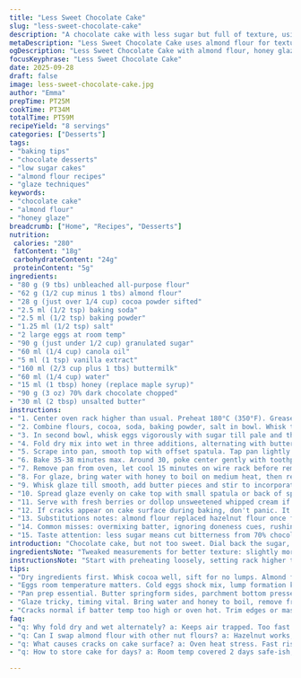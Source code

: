 ```yaml
---
title: "Less Sweet Chocolate Cake"
slug: "less-sweet-chocolate-cake"
description: "A chocolate cake with less sugar but full of texture, using almond flour for lift and richness. Baking powder and soda combined give just enough rise without bitterness. The frosting swaps maple syrup for honey, offering a floral tone while balancing bitterness of 70% dark chocolate. The cake is moist, tender, nutty. Cooking times fluctuate slightly depending on your oven’s temperament. Egg temperature matters for emulsification, and alternating dry and wet mix keeps batter light. Watch cracks on surface, smell that warm chocolate – signs it’s nearly done. Finished cake glistens under satin glaze that thickens but doesn’t harden, melts on tongue. A tweak on classic approaches, fewer sugar surprises, more chocolate notes."
metaDescription: "Less Sweet Chocolate Cake uses almond flour for texture, balanced bitterness from 70% dark chocolate, swapped honey glaze offers floral tone. Moist, tender, rich."
ogDescription: "Less Sweet Chocolate Cake with almond flour, honey glaze swaps maple syrup for floral touch. Watch cracks, smell chocolate – signals of near doneness."
focusKeyphrase: "Less Sweet Chocolate Cake"
date: 2025-09-28
draft: false
image: less-sweet-chocolate-cake.jpg
author: "Emma"
prepTime: PT25M
cookTime: PT34M
totalTime: PT59M
recipeYield: "8 servings"
categories: ["Desserts"]
tags:
- "baking tips"
- "chocolate desserts"
- "low sugar cakes"
- "almond flour recipes"
- "glaze techniques"
keywords:
- "chocolate cake"
- "almond flour"
- "honey glaze"
breadcrumb: ["Home", "Recipes", "Desserts"]
nutrition: 
 calories: "280"
 fatContent: "18g"
 carbohydrateContent: "24g"
 proteinContent: "5g"
ingredients:
- "80 g (9 tbs) unbleached all-purpose flour"
- "62 g (1/2 cup minus 1 tbs) almond flour"
- "28 g (just over 1/4 cup) cocoa powder sifted"
- "2.5 ml (1/2 tsp) baking soda"
- "2.5 ml (1/2 tsp) baking powder"
- "1.25 ml (1/2 tsp) salt"
- "2 large eggs at room temp"
- "90 g (just under 1/2 cup) granulated sugar"
- "60 ml (1/4 cup) canola oil"
- "5 ml (1 tsp) vanilla extract"
- "160 ml (2/3 cup plus 1 tbs) buttermilk"
- "60 ml (1/4 cup) water"
- "15 ml (1 tbsp) honey (replace maple syrup)"
- "90 g (3 oz) 70% dark chocolate chopped"
- "30 ml (2 tbsp) unsalted butter"
instructions:
- "1. Center oven rack higher than usual. Preheat 180°C (350°F). Grease 20cm (8 inch) springform pan walls with butter. Cut parchment to fit bottom, press firmly to avoid bubbling."
- "2. Combine flours, cocoa, soda, baking powder, salt in bowl. Whisk to aerate and break lumps. Almond flour heavier, don't skip sifting cocoa, clumps kill texture."
- "3. In second bowl, whisk eggs vigorously with sugar till pale and thick – you want air whipped in. Add oil, vanilla and mix gently but thoroughly. This binds fat and moisture evenly."
- "4. Fold dry mix into wet in three additions, alternating with buttermilk. Start and end with dry. Fold carefully; overmixing tugs out air, cake falls flat. Batter should look smooth, a bit runny but hold shape when spooned."
- "5. Scrape into pan, smooth top with offset spatula. Tap pan lightly on counter to release trapped air. Expect slight jiggle, batter not stiff."
- "6. Bake 35-38 minutes max. Around 30, poke center gently with toothpick – dough clings, keep going. When toothpick comes out with moist crumbs but no raw batter, done. Smell deep chocolate, crackle sound from edges solidifying."
- "7. Remove pan from oven, let cool 15 minutes on wire rack before removing springform collar. Cool completely before glazing - skips sogginess."
- "8. For glaze, bring water with honey to boil on medium heat, then remove from heat immediately. Stir in chopped chocolate, let sit 5 minutes untouched – crucial for melt without burning."
- "9. Whisk glaze till smooth, add butter pieces and stir to incorporate fully. Should look shiny, silky but not runny. Let cool till slightly thicker, test by dipping finger - glaze should hold shape but spread easily."
- "10. Spread glaze evenly on cake top with small spatula or back of spoon. Take care on edges; if glaze too thin it drips, too thick hardens. Let set at room temp for 1 hour minimum, or refrigerate briefly for firmer finish."
- "11. Serve with fresh berries or dollop unsweetened whipped cream if desired. Store cake covered at room temp up to 2 days; fridge dries cakes but longer storage needed."
- "12. If cracks appear on cake surface during baking, don't panic. It’s oven heat stressing batter. Can trim edges or cover with glaze thickly to mask. Also makes cake rustic, homely."
- "13. Substitutions notes: almond flour replaced hazelnut flour once for a more aromatic cake, worked but slightly altered texture (crumb drier). Honey in glaze adds nuance but maple stands firm for slight caramel tones. Always use room temp eggs – cold ones shock batter causing lumping."
- "14. Common misses: overmixing batter, ignoring doneness cues, rushing glaze cooling, skipping parchment in pan – each leads to sticky mess or dense cake. Patience key. Also, don't open oven too early, cake deflates easily."
- "15. Taste attention: less sugar means cut bitterness from 70% chocolate feels sharper, balances out with honey glaze’s floral sweetness – that contrast livens dullers chocolate-only cakes."
introduction: "Chocolate cake, but not too sweet. Dial back the sugar, lean on ground almonds for fat and texture. Tried this several ways: too little sugar, cake dry; too much, soul lost. Baking powder meets soda for lift without weird aftertaste. The odor baking hits knuckles and nose gives away how it cooks. The glaze magician’s touch: honey swaps maple. Gives this bitterness from dark chocolate a longer finish, floral lingering bite. Egg warming crucial, no cold shakes batter. Alternating dry and wet creates inflating rhythm, like breathing cake. Watching surface cracks, smelling chocolate – better signals than clock. Works best with patience and instinct."
ingredientsNote: "Tweaked measurements for better texture: slightly more flour for structure, slightly less sugar to tame sweetness. Almond flour swapped from powder to slightly coarser ground for more chew. Cocoa always sifted – lumps dead weight. Salt half teaspoon rounded to half but doubled in volume for punch of contrast. Honey replaces maple syrup – swapped for an earthier sweetness that cuts bitter chocolate better, especially with 70% chocolate. Oil remains canola for neutral taste but light sunflower oil can be a substitute. Room temperature eggs improve emulsification; cold eggs risk lumps and tough crumb. Butter unsalted, softened but not melted in glaze – give gloss without breaking emulsion. Water in glaze balances sweetness, helps sheen; don’t skip or chocolate grabs unevenly."
instructionsNote: "Start with preheating loosely, setting rack higher to prevent overbrowning base. Parchment and greasing pan crucial: stickiness kills presentation. Whisk dry ingredients thoroughly to avoid pockets of soda or powder, bitter bursts when uneven. Whisk wet eggs and sugar until pale, more volume improves lightness. Fold dry and wet alternately, gently enough to keep air but completely for structure. Batter consistency slightly runny helps bake even. Bake time varies with ovens; rely on toothpick moist crumb test. Cool in pan short to let cake relax but unmold soon to prevent soggy sides. Glaze preparation is delicate: boiling water with honey then off-heat melts chocolate gently. Resting glaze before stirring key for smooth texture. Cooling glaze till spreadable saves drips; temperature control a skill. Spread with small spatula, thicker at edges keeps shiny rim. Final wait before serving important for flavor meld. Store covered at room temp; fridge exchanges moisture for dryness, avoid unless extended storage needed."
tips:
- "Dry ingredients first. Whisk cocoa well, sift for no lumps. Almond flour densest, heavier, toss carefully; skips lumps, ruins bite. Folding dry into wet slowly, alternate with buttermilk keeps air pockets. Over mixing kills lift, breaks crumb. Batter runny but holds shape, expect jiggle in pan. Use toothpick pokes late bake, moist crumbs key, no raw batter. Smell deep cocoa and slight crackling edges—signs to watch."
- "Eggs room temperature matters. Cold eggs shock mix, lump formation kills smooth batter texture, tougher crumb follows. Warm eggs quick in warm water bath, not hot or cooking starts. Whisk eggs vigorously with sugar, volume rises, pale thick mix traps air crucial for lift. Oil and vanilla follow, gently incorporates evenly to hold moisture and fat balance. Patience folding dry mix slowly matters more than speed or over beating."
- "Pan prep essential. Butter springform sides, parchment bottom pressed flat to stop bubbles. Grease then parchment combo avoids sticky edges, soggy bottoms common skipping this. Rack position matters—set higher in oven to prevent dark bottom crust, uneven browning. Temperature precise 180°C, but watch bake times 35–38 mins varies by oven quirks. Early poke for doneness could deflate cake, so hold off till near end bake. Scent cues trump clock numbers."
- "Glaze tricky, timing vital. Bring water and honey to boil, remove from heat immediately. Chocolate must sit 5 minutes untouched for gentle melt. Stir only after wait, prevents burning bits. Add softened butter pieces last to build gloss without breaking mix. Cooling glaze till thicker but spreadable is art. Test by finger dip, not runny but holds shape. Thin glaze drips, thick hardens; spread with small spatula, thicker edges keep shine rim while setting."
- "Cracks normal if batter temp too high or oven hot. Trim edges or mask with thicker glaze layer. Rustic look okay, doesn't ruin flavor. Dense cake often from over beating or underwhipped eggs, reverse mix next try. Dry crumb signals too much flour or too little liquid—add splash buttermilk slow. Sticky pans fix with more parchment and butter; no cutting corners. Egg warming quick but don't cook. Butter unsalted, softened in glaze rules gloss consistency. Always sift cocoa; lumps kill texture."
faq:
- "q: Why fold dry and wet alternately? a: Keeps air trapped. Too fast or one toss means dense cake. Start and end dry for structure. Mix slow to avoid flat batter. Butterfly effect on crumb."
- "q: Can I swap almond flour with other nut flours? a: Hazelnut works, changes aroma and crumb more drier so adjust liquids. Cashew or pecan may alter fat content. Watch moisture balance, nuts vary."
- "q: What causes cracks on cake surface? a: Oven heat stress. Fast rise splits top. Cooler rack or trim edges post bake. Thick glaze masks cracks well. Overheated oven fastest culprit."
- "q: How to store cake for days? a: Room temp covered 2 days safe-ish, fridge dries out faster. Wrap in foil or airtight container best. Longer times freeze slices wrapped tightly, thaw slow."

---
```

